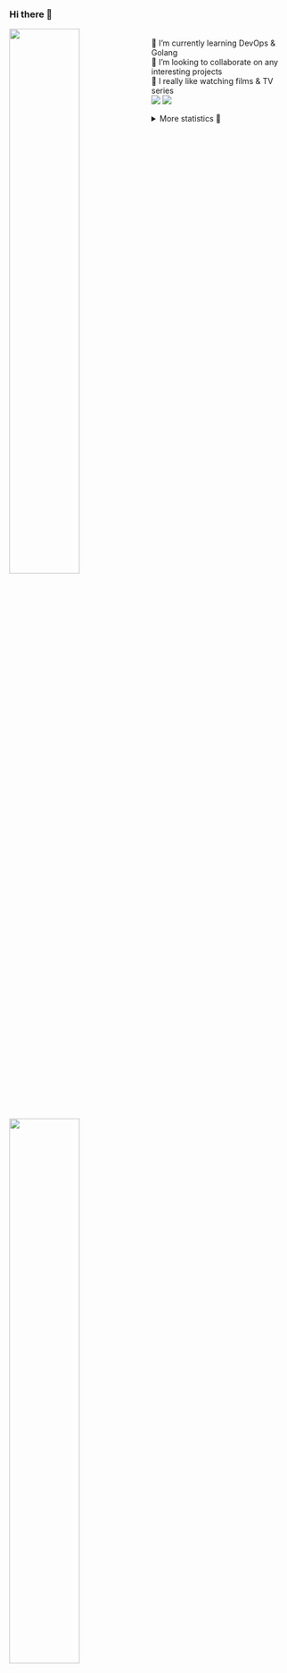 ### Hi there 👋


[<img align="left" width="50%" src="https://github-readme-stats.vercel.app/api?username=rufusnufus&hide=issues&show_icons=true&count_private=true&theme=transparent&title_color=FF6F40&text_color=FBF9F8&icon_color=F48242&hide_border=true&hide_title=true#gh-dark-mode-only">](https://metrics.lecoq.io/rufusnufus#gh-dark-mode-only)
[<img align="left" width="50%" src="https://github-readme-stats.vercel.app/api?username=rufusnufus&hide=issues&show_icons=true&count_private=true&theme=transparent&title_color=FF6533&text_color=4D4644&icon_color=FF8038&hide_border=true&hide_title=true#gh-light-mode-only">](https://metrics.lecoq.io/rufusnufus#gh-light-mode-only)

<p>
  <br>
  🌱 I’m currently learning DevOps & Golang</br>
  👯 I’m looking to collaborate on any interesting projects</br>
  🎥 I really like watching films & TV series</br>
  <a href="https://linkedin.com/in/rufusnufus"><img src="https://img.shields.io/badge/linkedin-0077B5.svg?style=for-the-badge&logo=linkedin&logoColor=white"/></a>
  <a href="https://t.me/rufusnufus"><img src="https://img.shields.io/badge/-telegram-black?style=for-the-badge&color=blue&logo=telegram"/></a>
</p>

<p text-align="left">
<details>
  <summary>More statistics 👀</summary><br/>

<!--START_SECTION:waka-->
![Code Time](http://img.shields.io/badge/Code%20Time-259%20hrs%2024%20mins-blue)

![Profile Views](http://img.shields.io/badge/Profile%20Views-1-blue)

**I'm an Early 🐤** 

```text
🌞 Morning                4478 commits        ██████░░░░░░░░░░░░░░░░░░░   22.46 % 
🌆 Daytime                11265 commits       ██████████████░░░░░░░░░░░   56.51 % 
🌃 Evening                3591 commits        █████░░░░░░░░░░░░░░░░░░░░   18.01 % 
🌙 Night                  602 commits         █░░░░░░░░░░░░░░░░░░░░░░░░   03.02 % 
```
📅 **I'm Most Productive on Wednesday** 

```text
Monday                   3935 commits        █████░░░░░░░░░░░░░░░░░░░░   19.74 % 
Tuesday                  3777 commits        █████░░░░░░░░░░░░░░░░░░░░   18.95 % 
Wednesday                4033 commits        █████░░░░░░░░░░░░░░░░░░░░   20.23 % 
Thursday                 3298 commits        ████░░░░░░░░░░░░░░░░░░░░░   16.54 % 
Friday                   3518 commits        ████░░░░░░░░░░░░░░░░░░░░░   17.65 % 
Saturday                 526 commits         █░░░░░░░░░░░░░░░░░░░░░░░░   02.64 % 
Sunday                   849 commits         █░░░░░░░░░░░░░░░░░░░░░░░░   04.26 % 
```


📊 **This Week I Spent My Time On** 

```text
💬 Programming Languages: 
HCL                      4 hrs 41 mins       ████████░░░░░░░░░░░░░░░░░   31.68 % 
YAML                     3 hrs 59 mins       ███████░░░░░░░░░░░░░░░░░░   27.00 % 
Other                    2 hrs 30 mins       ████░░░░░░░░░░░░░░░░░░░░░   16.96 % 
Terraform                2 hrs 27 mins       ████░░░░░░░░░░░░░░░░░░░░░   16.58 % 
Bash                     49 mins             █░░░░░░░░░░░░░░░░░░░░░░░░   05.51 % 

🔥 Editors: 
VS Code                  12 hrs 34 mins      █████████████████████░░░░   84.88 % 
iTerm2                   2 hrs 14 mins       ████░░░░░░░░░░░░░░░░░░░░░   15.12 % 
```

**I Mostly Code in Java** 

```text
Python                   21 repos            ███░░░░░░░░░░░░░░░░░░░░░░   12.21 % 
Smarty                   17 repos            ██░░░░░░░░░░░░░░░░░░░░░░░   09.88 % 
HCL                      6 repos             █░░░░░░░░░░░░░░░░░░░░░░░░   03.49 % 
HTML                     5 repos             █░░░░░░░░░░░░░░░░░░░░░░░░   02.91 % 
Mustache                 4 repos             █░░░░░░░░░░░░░░░░░░░░░░░░   02.33 % 
```




 Last Updated on 29/04/2023 00:59:39 UTC
<!--END_SECTION:waka-->

</details>
</p>
